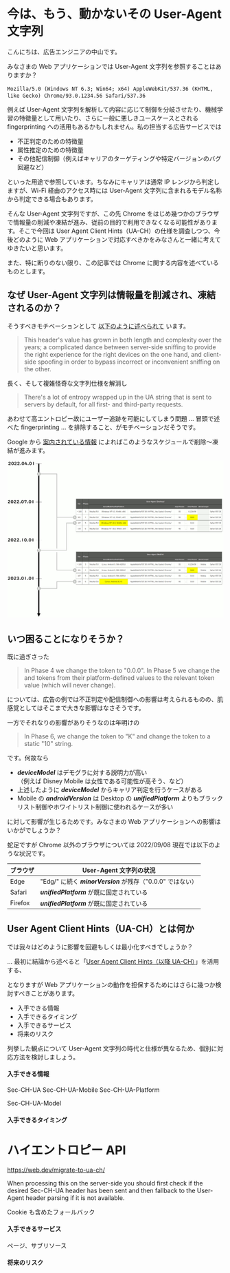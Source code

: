 # 今は、もう、動かないその User-Agent 文字列

こんにちは、広告エンジニアの中山です。

みなさまの Web アプリケーションでは User-Agent 文字列を参照することはありますか？

```
Mozilla/5.0 (Windows NT 6.3; Win64; x64) AppleWebKit/537.36 (KHTML, like Gecko) Chrome/93.0.1234.56 Safari/537.36
```

例えば User-Agent 文字列を解析して内容に応じて制御を分岐させたり、機械学習の特徴量として用いたり、さらに一般に悪しきユースケースとされる fingerprinting への活用もあるかもしれません。私の担当する広告サービスでは

- 不正判定のための特徴量
- 属性推定のための特徴量
- その他配信制御（例えばキャリアのターゲティングや特定バージョンのバグ回避など）

といった用途で参照しています。ちなみにキャリアは通常 IP レンジから判定しますが、Wi-Fi 経由のアクセス時には User-Agent 文字列に含まれるモデル名称から判定できる場合もあります。

そんな User-Agent 文字列ですが、この先 Chrome をはじめ幾つかのブラウザで情報量の削減や凍結が進み、従前の目的で利用できなくなる可能性があります。そこで今回は User Agent Client Hints（UA-CH）の仕様を調査しつつ、今後どのように Web アプリケーションで対応すべきかをみなさんと一緒に考えてゆきたいと思います。

また、特に断りのない限り、この記事では Chrome に関する内容を述べているものとします。

## なぜ User-Agent 文字列は情報量を削減され、凍結されるのか？

そうすべきモチベーションとして [以下のように述べられて](https://github.com/WICG/ua-client-hints) います。

> This header's value has grown in both length and complexity over the years; a complicated dance between server-side sniffing to provide the right experience for the right devices on the one hand, and client-side spoofing in order to bypass incorrect or inconvenient sniffing on the other.

長く、そして複雑怪奇な文字列仕様を解消し

> There's a lot of entropy wrapped up in the UA string that is sent to servers by default, for all first- and third-party requests.

あわせて高エントロピー故にユーザー追跡を可能にしてしまう問題 … 冒頭で述べた fingerprinting … を排除すること、がモチベーションだそうです。

Google から [案内されている情報](https://www.chromium.org/updates/ua-reduction/) によればこのようなスケジュールで削除～凍結が進みます。

<img src='https://raw.githubusercontent.com/nakayama-kazuki/202x/main/UA-CH/i04.png' />

## いつ困ることになりそうか？

既に過ぎさった

> In Phase 4 we change the <minorVersion> token to "0.0.0".
> In Phase 5 we change the <platform> and <oscpu> tokens from their platform-defined values to the relevant <unifiedPlatform> token value (which will never change).

については、広告の例では不正判定や配信制御への影響は考えられるものの、肌感覚としてはそこまで大きな影響はなさそうです。

一方でそれなりの影響がありそうなのは年明けの

> In Phase 6, we change the <deviceModel> token to "K" and change the <androidVersion> token to a static "10" string.

です。何故なら

- ***deviceModel*** はデモグラに対する説明力が高い<br />（例えば Disney Mobile は女性である可能性が高そう、など）
- 上述したように ***deviceModel*** からキャリア判定を行うケースがある
- Mobile の ***androidVersion*** は Desktop の ***unifiedPlatform*** よりもブラックリスト制御やホワイトリスト制御に使われるケースが多い

に対して影響が生じるためです。みなさまの Web アプリケーションへの影響はいかがでしょうか？

蛇足ですが Chrome 以外のブラウザについては 2022/09/08 現在では以下のような状況です。

| ブラウザ  | User-Agent 文字列の状況                                       |
| ---       | ---                                                           |
| Edge      | "Edg/" に続く ***minorVersion*** が残存（"0.0.0" ではない）   |
| Safari    | ***unifiedPlatform*** が既に固定されている                    |
| Firefox   | ***unifiedPlatform*** が既に固定されている                    |

## User Agent Client Hints（UA-CH）とは何か

では我々はどのように影響を回避もしくは最小化すべきでしょうか？

… 最初に結論から述べると「[User Agent Client Hints（以降 UA-CH）](https://github.com/WICG/ua-client-hints)」を活用する、

となりますが Web アプリケーションの動作を担保するためにはさらに幾つか検討すべきことがあります。

- 入手できる情報
- 入手できるタイミング
- 入手できるサービス
- 将来のリスク

列挙した観点について User-Agent 文字列の時代と仕様が異なるため、個別に対応方法を検討しましょう。

#### 入手できる情報

Sec-CH-UA
Sec-CH-UA-Mobile
Sec-CH-UA-Platform

Sec-CH-UA-Model


#### 入手できるタイミング

# ハイエントロピー API

https://web.dev/migrate-to-ua-ch/

When processing this on the server-side you should first check if the desired Sec-CH-UA header has been sent and then fallback to the User-Agent header parsing if it is not available.

Cookie も含めたフォールバック

#### 入手できるサービス

ページ、サブリソース

#### 将来のリスク

